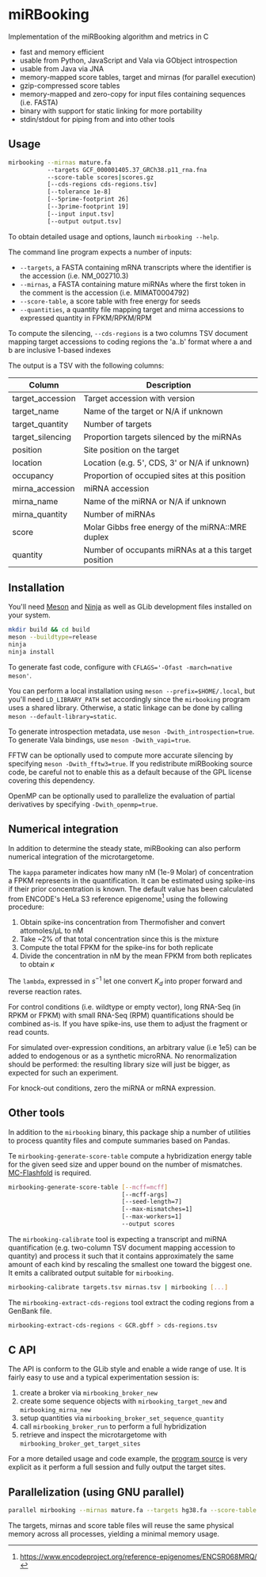 # miRBooking

Implementation of the miRBooking algorithm and metrics in C

 - fast and memory efficient
 - usable from Python, JavaScript and Vala via GObject introspection
 - usable from Java via JNA
 - memory-mapped score tables, target and mirnas (for parallel execution)
 - gzip-compressed score tables
 - memory-mapped and zero-copy for input files containing sequences (i.e. FASTA)
 - binary with support for static linking for more portability
 - stdin/stdout for piping from and into other tools

## Usage

```bash
mirbooking --mirnas mature.fa
           --targets GCF_000001405.37_GRCh38.p11_rna.fna
           --score-table scores|scores.gz
           [--cds-regions cds-regions.tsv]
           [--tolerance 1e-8]
           [--5prime-footprint 26]
           [--3prime-footprint 19]
           [--input input.tsv]
           [--output output.tsv]
```

To obtain detailed usage and options, launch `mirbooking --help`.

The command line program expects a number of inputs:

 - `--targets`, a FASTA containing mRNA transcripts where the identifier is the
   accession (i.e. NM_002710.3)
 - `--mirnas`, a FASTA containing mature miRNAs where the first token in the
   comment is the accession (i.e. MIMAT0004792)
 - `--score-table`, a score table with free energy for seeds
 - `--quantities`, a quantity file mapping target and mirna accessions to
   expressed quantity in FPKM/RPKM/RPM

To compute the silencing, `--cds-regions` is a two columns TSV document mapping
target accessions to coding regions the 'a..b' format where a and b are
inclusive 1-based indexes

The output is a TSV with the following columns:

| Column           | Description                                            |
| ---------------- | ------------------------------------------------------ |
| target_accession | Target accession with version                          |
| target_name      | Name of the target or N/A if unknown                   |
| target_quantity  | Number of targets                                      |
| target_silencing | Proportion targets silenced by the miRNAs              |
| position         | Site position on the target                            |
| location         | Location (e.g. 5', CDS, 3' or N/A if unknown)          |
| occupancy        | Proportion of occupied sites at this position          |
| mirna_accession  | miRNA accession                                        |
| mirna_name       | Name of the miRNA or N/A if unknown                    |
| mirna_quantity   | Number of miRNAs                                       |
| score            | Molar Gibbs free energy of the miRNA::MRE duplex       |
| quantity         | Number of occupants miRNAs at a this target position   |

## Installation

You'll need [Meson](http://mesonbuild.com/) and [Ninja](http://ninja-build.org/)
as well as GLib development files installed on your system.

```bash
mkdir build && cd build
meson --buildtype=release
ninja
ninja install
```

To generate fast code, configure with `CFLAGS='-Ofast -march=native meson'`.

You can perform a local installation using `meson --prefix=$HOME/.local`, but
you'll need `LD_LIBRARY_PATH` set accordingly since the `mirbooking` program
uses a shared library. Otherwise, a static linkage can be done by calling
`meson --default-library=static`.

To generate introspection metadata, use `meson -Dwith_introspection=true`. To
generate Vala bindings, use `meson -Dwith_vapi=true`.

FFTW can be optionally used to compute more accurate silencing by specifying
`meson -Dwith_fftw3=true`. If you redistribute miRBooking source code, be
careful not to enable this as a default because of the GPL license covering
this dependency.

OpenMP can be optionally used to parallelize the evaluation of partial
derivatives by specifying `-Dwith_openmp=true`.

## Numerical integration

In addition to determine the steady state, miRBooking can also perform
numerical integration of the microtargetome.

The `kappa` parameter indicates how many nM (1e-9 Molar) of concentration
a FPKM represents in the quantification. It can be estimated using spike-ins if
their prior concentration is known. The default value has been calculated from
ENCODE's HeLa S3 reference epigenome[^hela-s3-encode] using the following
procedure:

 1. Obtain spike-ins concentration from Thermofisher and convert attomoles/µL
    to nM
 2. Take ~2% of that total concentration since this is the mixture
 3. Compute the total FPKM for the spike-ins for both replicate
 4. Divide the concentration in nM by the mean FPKM from both replicates to
    obtain $\kappa$

[^hela-s3-encode]: https://www.encodeproject.org/reference-epigenomes/ENCSR068MRQ/
[^spike-ins-thermofisher]: https://www.thermofisher.com/order/catalog/product/4456740

The `lambda`, expressed in $s^{-1}$ let one convert $K_d$ into proper forward
and reverse reaction rates.

For control conditions (i.e. wildtype or empty vector), long RNA-Seq (in RPKM
or FPKM) with small RNA-Seq (RPM) quantifications should be combined as-is. If
you have spike-ins, use them to adjust the fragment or read counts.

For simulated over-expression conditions, an arbitrary value (i.e 1e5) can be
added to endogenous or as a synthetic microRNA. No renormalization should be
performed: the resulting library size will just be bigger, as expected for such
an experiment.

For knock-out conditions, zero the miRNA or mRNA expression.

## Other tools

In addition to the `mirbooking` binary, this package ship a number of utilities
to process quantity files and compute summaries based on Pandas.

Te `mirbooking-generate-score-table` compute a hybridization energy table for
the given seed size and upper bound on the number of mismatches.
[MC-Flashfold](https://major.iric.ca/mc-tools/) is required.

```bash
mirbooking-generate-score-table [--mcff=mcff]
                                [--mcff-args]
                                [--seed-length=7]
                                [--max-mismatches=1]
                                [--max-workers=1]
                                --output scores
```

The `mirbooking-calibrate` tool is expecting a transcript and miRNA
quantification (e.g. two-column TSV document mapping accession to quantity) and
process it such that it contains approximately the same amount of each kind by
rescaling the smallest one toward the biggest one. It emits a calibrated output
suitable for `mirbooking`.

```bash
mirbooking-calibrate targets.tsv mirnas.tsv | mirbooking [...]
```

The `mirbooking-extract-cds-regions` tool extract the coding regions from
a GenBank file.

```bash
mirbooking-extract-cds-regions < GCR.gbff > cds-regions.tsv
```

## C API

The API is conform to the GLib style and enable a wide range of use. It is fairly easy to use and a typical
experimentation session is:

 1. create a broker via `mirbooking_broker_new`
 2. create some sequence objects with `mirbooking_target_new` and `mirbooking_mirna_new`
 3. setup quantities via `mirbooking_broker_set_sequence_quantity`
 4. call `mirbooking_broker_run` to perform a full hybridization
 5. retrieve and inspect the microtargetome with `mirbooking_broker_get_target_sites`

For a more detailed usage and code example, the [program source](https://github.com/major-lab/mirbooking/blob/master/bin/mirbooking.c)
is very explicit as it perform a full session and fully output the target sites.

## Parallelization (using GNU parallel)

```bash
parallel mirbooking --mirnas mature.fa --targets hg38.fa --score-table scores ::: wildtype.tsv over-expression.tsv
```

The targets, mirnas and score table files will reuse the same physical memory
across all processes, yielding a minimal memory usage.

